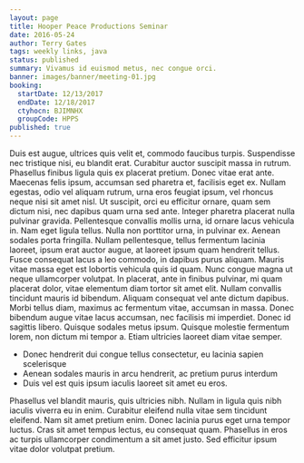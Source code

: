 ```yaml
---
layout: page
title: Hooper Peace Productions Seminar
date: 2016-05-24
author: Terry Gates
tags: weekly links, java
status: published
summary: Vivamus id euismod metus, nec congue orci.
banner: images/banner/meeting-01.jpg
booking:
  startDate: 12/13/2017
  endDate: 12/18/2017
  ctyhocn: BJIMNHX
  groupCode: HPPS
published: true
---
```

Duis est augue, ultrices quis velit et, commodo faucibus turpis. Suspendisse nec tristique nisi, eu blandit erat. Curabitur auctor suscipit massa in rutrum. Phasellus finibus ligula quis ex placerat pretium. Donec vitae erat ante. Maecenas felis ipsum, accumsan sed pharetra et, facilisis eget ex. Nullam egestas, odio vel aliquam rutrum, urna eros feugiat ipsum, vel rhoncus neque nisi sit amet nisl. Ut suscipit, orci eu efficitur ornare, quam sem dictum nisi, nec dapibus quam urna sed ante. Integer pharetra placerat nulla pulvinar gravida. Pellentesque convallis mollis urna, id ornare lacus vehicula in. Nam eget ligula tellus. Nulla non porttitor urna, in pulvinar ex. Aenean sodales porta fringilla. Nullam pellentesque, tellus fermentum lacinia laoreet, ipsum erat auctor augue, at laoreet ipsum quam hendrerit tellus. Fusce consequat lacus a leo commodo, in dapibus purus aliquam. Mauris vitae massa eget est lobortis vehicula quis id quam.
Nunc congue magna ut neque ullamcorper volutpat. In placerat, ante in finibus pulvinar, mi quam placerat dolor, vitae elementum diam tortor sit amet elit. Nullam convallis tincidunt mauris id bibendum. Aliquam consequat vel ante dictum dapibus. Morbi tellus diam, maximus ac fermentum vitae, accumsan in massa. Donec bibendum augue vitae lacus accumsan, nec facilisis mi imperdiet. Donec id sagittis libero. Quisque sodales metus ipsum. Quisque molestie fermentum lorem, non dictum mi tempor a. Etiam ultricies laoreet diam vitae semper.

* Donec hendrerit dui congue tellus consectetur, eu lacinia sapien scelerisque
* Aenean sodales mauris in arcu hendrerit, ac pretium purus interdum
* Duis vel est quis ipsum iaculis laoreet sit amet eu eros.

Phasellus vel blandit mauris, quis ultricies nibh. Nullam in ligula quis nibh iaculis viverra eu in enim. Curabitur eleifend nulla vitae sem tincidunt eleifend. Nam sit amet pretium enim. Donec lacinia purus eget urna tempor luctus. Cras sit amet tempus lectus, eu consequat quam. Phasellus in eros ac turpis ullamcorper condimentum a sit amet justo. Sed efficitur ipsum vitae dolor volutpat pretium.
